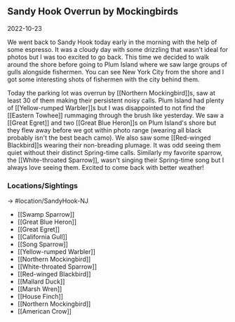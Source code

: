 ## Sandy Hook Overrun by Mockingbirds
2022-10-23

We went back to Sandy Hook today early in the morning with the help of some espresso. It was a cloudy day with some drizzling that wasn't ideal for photos but I was too excited to go back. This time we decided to walk around the shore before going to Plum Island where we saw large groups of gulls alongside fishermen. You can see New York City from the shore and I got some interesting shots of fishermen with the city behind them.

Today the parking lot was overrun by [[Northern Mockingbird]]s, saw at least 30 of them making their persistent noisy calls. Plum Island had plenty of [[Yellow-rumped Warbler]]s but I was disappointed to not find the [[Eastern Towhee]] rummaging through the brush like yesterday. We saw a [[Great Egret]] and two [[Great Blue Heron]]s on Plum Island's shore but they flew away before we got within photo range (wearing all black probably isn't the best beach camo). We also saw some [[Red-winged Blackbird]]s wearing their non-breading plumage. It was odd seeing them quiet without their distinct Spring-time calls. Similarly my favorite sparrow, the [[White-throated Sparrow]], wasn't singing their Spring-time song but I always love seeing them. Excited to come back with better weather!

### Locations/Sightings

-> #location/SandyHook-NJ

- [[Swamp Sparrow]]
- [[Great Blue Heron]]
- [[Great Egret]]
- [[California Gull]]
- [[Song Sparrow]]
- [[Yellow-rumped Warbler]]
- [[Northern Mockingbird]]
- [[White-throated Sparrow]]
- [[Red-winged Blackbird]]
- [[Mallard Duck]]
- [[Marsh Wren]]
- [[House Finch]]
- [[Northern Mockingbird]]
- [[American Crow]]